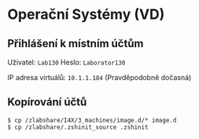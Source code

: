 # Operační Systémy (VD)

## Přihlášení k místním účtům

Uživatel: `Lab130`
Heslo: `Laborator130`

IP adresa virtuálů: `10.1.1.184` (Pravděpodobně dočasná)

## Kopírování účtů

```
$ cp /zlabshare/I4X/3_machines/image.d/* image.d
$ cp /zlabshare/.zshinit_source .zshinit
```
